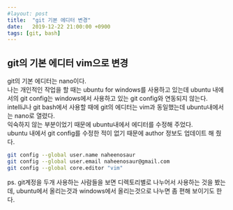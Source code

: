 ```yaml
---
#layout: post
title:  "git 기본 에디터 변경"
date:   2019-12-22 21:00:00 +0900
tags: [git, bash]
---
```

## git의 기본 에디터 vim으로 변경

git의 기본 에디터는 nano이다.  
나는 개인적인 작업을 할 때는 ubuntu for windows를 사용하고 있는데
ubuntu 내에서의 git config는 windows에서 사용하고 있는 git config와 연동되지 않는다.  
intelliJ나 git bash에서 사용할 때에 git의 에디터는 vim과 동일했는데 ubuntu내에서는 nano로 열렸다.  
익숙하지 않는 부분이었기 때문에 ubuntu내에서 에디터를 수정해 주었다.  
ubuntu 내에서 git config를 수정한 적이 없기 때문에 author 정보도 업데이트 해 줬다.
  
```bash
git config --global user.name naheenosaur
git config --global user.email naheenosaur@gmail.com
git config --global core.editor "vim"
```

ps. git계정을 두개 사용하는 사람들을 보면 디렉토리별로 나누어서 사용하는 것을 봤는데, 
ubuntu에서 올리는것과 windows에서 올리는것으로 나누면 좀 편해 보이기도 한다.